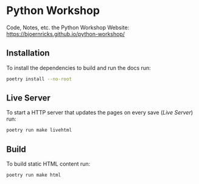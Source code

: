 # Python Workshop

Code, Notes, etc. the Python Workshop
Website: https://bjoernricks.github.io/python-workshop/

## Installation
To install the dependencies to build and run the docs run:

```sh
poetry install --no-root
```

## Live Server
To start a HTTP server that updates the pages on every save (*Live Server*) run:

```sh
poetry run make livehtml
```

## Build
To build static HTML content run:

```sh
poetry run make html
```
